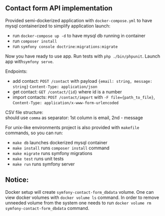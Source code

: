 Contact form API implementation
-
Provided  semi-dockerized application with `docker-compose.yml` to have mysql containerized to simplify application launch:
- run `docker-compose up -d` to have mysql db running in container
- run `composer install`
- run `symfony console doctrine:migrations:migrate`
 
Now you have ready to use app. Run tests with `php ./bin/phpunit`. Launch app  with`symfony serve`.

Endpoints:

- add contact: `POST /contact` with payload `{email: string, message: string}` `Content-Type: application/json`
- get contact: `GET /contact/{id}` where id is a number
- import contacts: `POST /contact/import` with `-F file={path_to_file}`, `Content-Type: application/x-www-form-urlencoded` 

CSV file structure:\
should use `comma` as separator: 1st column is email, 2nd - message

For unix-like environments project is also provided with `makefile` commands, so you can run:

- `make db` launches dockerized mysql container
- `make install` runs `composer install` command
- `make migrate` runs symfony migrations
- `make test` runs unit tests
- `make run` runs symfony server

Notice:
- 
Docker setup will create `symfony-contact-form_dbdata` volume. 
One can view docker volumes with `docker volume ls` command.
In order to remove unneeded volume from the system one needs to run `docker volume rm symfony-contact-form_dbdata` command.
